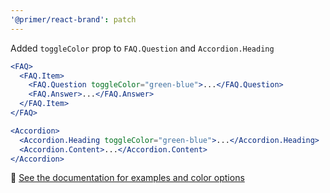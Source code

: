 ```yaml
---
'@primer/react-brand': patch
---
```


Added `toggleColor` prop to `FAQ.Question` and `Accordion.Heading`

```jsx
<FAQ>
  <FAQ.Item>
    <FAQ.Question toggleColor="green-blue">...</FAQ.Question>
    <FAQ.Answer>...</FAQ.Answer>
  </FAQ.Item>
</FAQ>
```

```jsx
<Accordion>
  <Accordion.Heading toggleColor="green-blue">...</Accordion.Heading>
  <Accordion.Content>...</Accordion.Content>
</Accordion>
```

🔗 [See the documentation for examples and color options](https://primer.style/brand/components/FAQ/react#toggle-color-customization)
